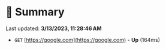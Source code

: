 # 📖 Summary
Last updated: **3/13/2023, 11:28:46 AM**

- `GET` [https://google.com](https://google.com) - **Up** (164ms)
